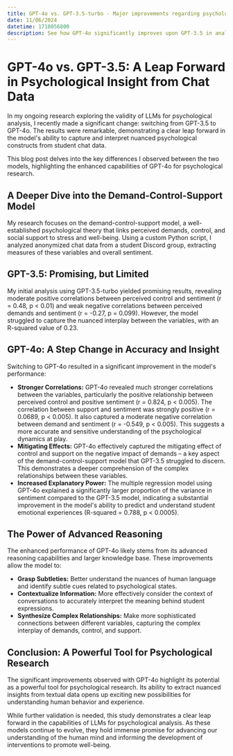 ```yaml
---
title: GPT-4o vs. GPT-3.5-turbo - Major improvements regarding psychological analysis
date: 11/06/2024
datetime: 1718056800
description: See how GPT-4o significantly improves upon GPT-3.5 in analyzing student chat, revealing more nuanced insights into stress, control, and support in learning environments.
---
```


# GPT-4o vs. GPT-3.5: A Leap Forward in Psychological Insight from Chat Data

In my ongoing research exploring the validity of LLMs for psychological analysis, I recently made a significant change: switching from GPT-3.5 to GPT-4o. The results were remarkable, demonstrating a clear leap forward in the model's ability to capture and interpret nuanced psychological constructs from student chat data.

This blog post delves into the key differences I observed between the two models, highlighting the enhanced capabilities of GPT-4o for psychological research.

## A Deeper Dive into the Demand-Control-Support Model

My research focuses on the demand-control-support model, a well-established psychological theory that links perceived demands, control, and social support to stress and well-being. Using a custom Python script, I analyzed anonymized chat data from a student Discord group, extracting measures of these variables and overall sentiment.

## GPT-3.5: Promising, but Limited

My initial analysis using GPT-3.5-turbo yielded promising results, revealing moderate positive correlations between perceived control and sentiment (r = 0.48, p < 0.01) and weak negative correlations between perceived demands and sentiment (r = -0.27, p = 0.099). However, the model struggled to capture the nuanced interplay between the variables, with an R-squared value of 0.23.

## GPT-4o: A Step Change in Accuracy and Insight

Switching to GPT-4o resulted in a significant improvement in the model's performance:

- **Stronger Correlations:** GPT-4o revealed much stronger correlations between the variables, particularly the positive relationship between perceived control and positive sentiment (r = 0.824, p < 0.005). The correlation between support and sentiment was strongly positive (r = 0.0689, p < 0.005). It also captured a moderate negative correlation between demand and sentiment (r = -0.549, p < 0.005). This suggests a more accurate and sensitive understanding of the psychological dynamics at play.
- **Mitigating Effects:** GPT-4o effectively captured the mitigating effect of control and support on the negative impact of demands – a key aspect of the demand-control-support model that GPT-3.5 struggled to discern. This demonstrates a deeper comprehension of the complex relationships between these variables.
- **Increased Explanatory Power:** The multiple regression model using GPT-4o explained a significantly larger proportion of the variance in sentiment compared to the GPT-3.5 model, indicating a substantial improvement in the model's ability to predict and understand student emotional experiences (R-squared = 0.788, p < 0.0005).

## The Power of Advanced Reasoning

The enhanced performance of GPT-4o likely stems from its advanced reasoning capabilities and larger knowledge base. These improvements allow the model to:

- **Grasp Subtleties:** Better understand the nuances of human language and identify subtle cues related to psychological states.
- **Contextualize Information:** More effectively consider the context of conversations to accurately interpret the meaning behind student expressions.
- **Synthesize Complex Relationships:** Make more sophisticated connections between different variables, capturing the complex interplay of demands, control, and support.

## Conclusion: A Powerful Tool for Psychological Research

The significant improvements observed with GPT-4o highlight its potential as a powerful tool for psychological research. Its ability to extract nuanced insights from textual data opens up exciting new possibilities for understanding human behavior and experience.

While further validation is needed, this study demonstrates a clear leap forward in the capabilities of LLMs for psychological analysis. As these models continue to evolve, they hold immense promise for advancing our understanding of the human mind and informing the development of interventions to promote well-being.
